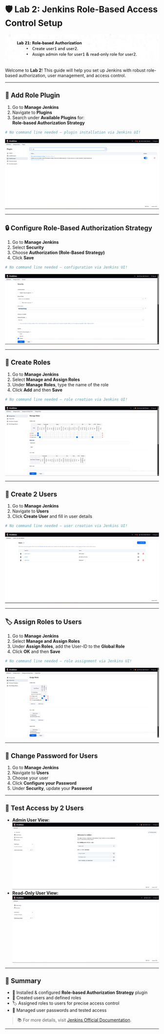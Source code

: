 # 🛡️ Lab 2: Jenkins Role-Based Access Control Setup

![🖼️ Architecture Overview](./assets/Lab2.png)

Welcome to **Lab 2**! This guide will help you set up Jenkins with robust role-based authorization, user management, and access control.

---

## 🔌 Add Role Plugin

1. Go to **Manage Jenkins**  
2. Navigate to **Plugins**  
3. Search under **Available Plugins** for:  
   **Role-based Authorization Strategy**

```bash
# No command line needed – plugin installation via Jenkins UI!
```

![🔗 Role Plugin UI](./assets/Role-Plugin.png)

---

## 🔒 Configure Role-Based Authorization Strategy

1. Go to **Manage Jenkins**  
2. Select **Security**  
3. Choose **Authorization (Role-Based Strategy)**  
4. Click **Save**

```bash
# No command line needed – configuration via Jenkins UI!
```

![🔒 Configure Strategy UI](./assets/Configure-Strategy.png)

---

## 👔 Create Roles

1. Go to **Manage Jenkins**  
2. Select **Manage and Assign Roles**  
3. Under **Manage Roles**, type the name of the role  
4. Click **Add** and then **Save**

```bash
# No command line needed – role creation via Jenkins UI!
```

![👔 Create Role UI](./assets/Create-Role.png)

---

## 👥 Create 2 Users

1. Go to **Manage Jenkins**  
2. Navigate to **Users**  
3. Click **Create User** and fill in user details

```bash
# No command line needed – user creation via Jenkins UI!
```

![👥 2 Users UI](./assets/2-users.png)

---

## 🏷️ Assign Roles to Users

1. Go to **Manage Jenkins**  
2. Select **Manage and Assign Roles**  
3. Under **Assign Roles**, add the User-ID to the **Global Role**  
4. Click **OK** and then **Save**

```bash
# No command line needed – role assignment via Jenkins UI!
```

![🏷️ Assign Role UI](./assets/Assign-Role.png)

---

## 🔑 Change Password for Users

1. Go to **Manage Jenkins**  
2. Navigate to **Users**  
3. Choose your user  
4. Click **Configure your Password**  
5. Under **Security**, update your **Password**

---

## 🧪 Test Access by 2 Users

- **Admin User View:**
  ![🧑‍💻 Admin User](./assets/Admin-user1.png)
- **Read-Only User View:**
  ![👤 Read-Only User](./assets/Read-user2.png)

---

## 🎯 Summary

- 🔌 Installed & configured **Role-based Authorization Strategy** plugin
- 👥 Created users and defined roles
- 🏷️ Assigned roles to users for precise access control
- 🔑 Managed user passwords and tested access

> 📚 For more details, visit [Jenkins Official Documentation](https://www.jenkins.io/doc/).

---